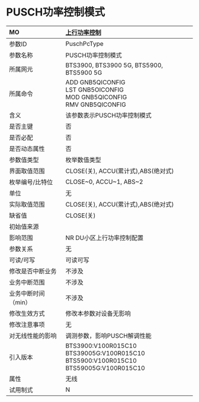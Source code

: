 # PUSCH功率控制模式<table><thread><tr><th align = "left">MO</th><th align = "left"><a href = "index.html#PUSCH功率控制模式-10">上行功率控制</a></td></tr></thread><tbody><tr><td>参数ID</td><td>PuschPcType</td></tr><tr><td>参数名称</td><td>PUSCH功率控制模式</td></tr><tr><td>所属网元</td><td>BTS3900, BTS3900 5G, BTS5900, BTS5900 5G</td></tr><tr><td>所属命令</td><td>ADD GNB5QICONFIG<br>LST GNB5OICONFIG<br>MOD GNB5QICONFIG<br>RMV GNB5QICONFIG</td></tr><tr><td>含义</td><td>该参数表示PUSCH功率控制模式</td></tr><tr><td>是否主键</td><td>否</td></tr><tr><td>是否必配</td><td>否</td></tr><tr><td>是否动态属性</td><td>否</td></tr><tr><td>参数值类型</td><td>枚举数值类型</td></tr><tr><td>界面取值范围</td><td>CLOSE(关), ACCU(累计式),ABS(绝对式) </td></tr><tr><td>枚举编号/比特位</td><td>CLOSE~0,
ACCU~1,
ABS~2 </td></tr><tr><td>单位</td><td>无</td></tr><tr><td>实际取值范围</td><td>CLOSE(关), ACCU(累计式),ABS(绝对式) </td></tr><tr><td>缺省值</td><td>CLOSE(关)</td></tr><tr><td>初始值来源</td><td></td></tr><tr><td>影响范围</td><td>NR DU小区上行功率控制配置</td></tr><tr><td>参数关系</td><td>无</td></tr><tr><td>可读/可写</td><td>可读可写</td></tr><tr><td>修改是否中断业务</td><td>不涉及</td></tr><tr><td>业务中断范围</td><td>不涉及</td></tr><tr><td>业务中断时间（min）</td><td>不涉及</td></tr><tr><td>修改生效方式</td><td>修改本参数对设备无影响</td></tr><tr><td>修改注意事项</td><td>无</td></tr><tr><td>对无线性能的影响</td><td>调测参数，影响PUSCH解调性能</td></tr><tr><td>引入版本</td><td>BTS3900:V100R015C10<br>BTS39005G:V100R015C10<br>BTS5900:V100R015C10<br>BTS59005G:V100R015C10</td></tr><tr><td>属性</td><td>无线</td></tr><tr><td>试用制式</td><td>N</td></tr></tbody></table>